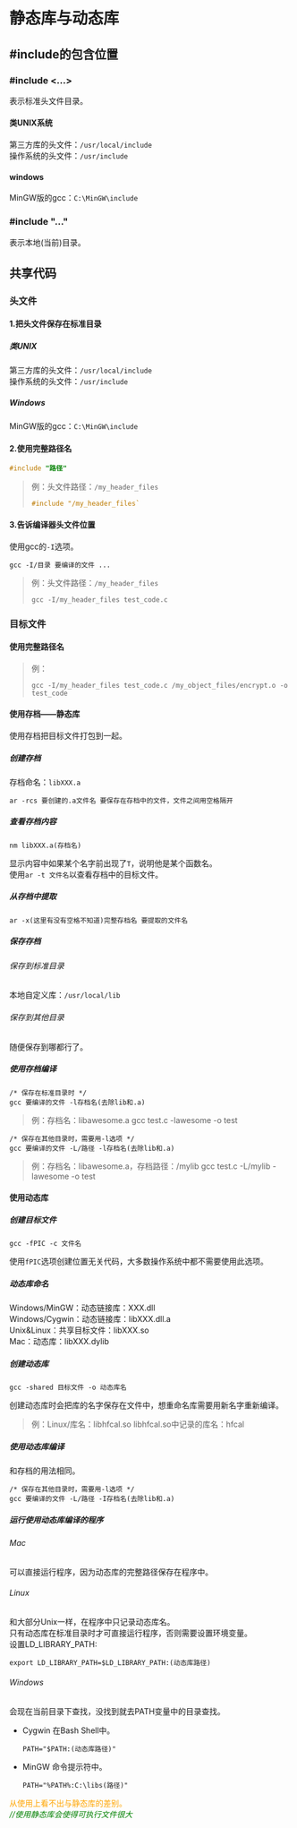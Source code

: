 # 静态库与动态库
## #include的包含位置
### #include <...>
表示标准头文件目录。  

#### 类UNIX系统
第三方库的头文件：`/usr/local/include`  
操作系统的头文件：`/usr/include`  

#### windows
MinGW版的gcc：`C:\MinGW\include`  

### #include "..."
表示本地(当前)目录。  

## 共享代码
### 头文件
#### 1.把头文件保存在标准目录
##### 类UNIX
第三方库的头文件：`/usr/local/include`  
操作系统的头文件：`/usr/include`  

##### Windows
MinGW版的gcc：`C:\MinGW\include`  

#### 2.使用完整路径名
```c
#include "路径"
```
>例：头文件路径：`/my_header_files`
>```c
>#include "/my_header_files`
>```

#### 3.告诉编译器头文件位置
使用gcc的`-I`选项。  
```
gcc -I/目录 要编译的文件 ...
```
>例：头文件路径：`/my_header_files`
>```
>gcc -I/my_header_files test_code.c
>```

### 目标文件
#### 使用完整路径名
>例：
>```
>gcc -I/my_header_files test_code.c /my_object_files/encrypt.o -o test_code
>```

#### 使用存档——静态库
使用存档把目标文件打包到一起。  

##### 创建存档
存档命名：`libXXX.a`  
```
ar -rcs 要创建的.a文件名 要保存在存档中的文件，文件之间用空格隔开
```

##### 查看存档内容
```
nm libXXX.a(存档名)
```
显示内容中如果某个名字前出现了`T`，说明他是某个函数名。  
使用`ar -t 文件名`以查看存档中的目标文件。  

##### 从存档中提取
```
ar -x(这里有没有空格不知道)完整存档名 要提取的文件名
```

##### 保存存档
###### 保存到标准目录
本地自定义库：`/usr/local/lib`  

###### 保存到其他目录
随便保存到哪都行了。  

##### 使用存档编译
```
/* 保存在标准目录时 */
gcc 要编译的文件 -l存档名(去除lib和.a)
```
>例：存档名：libawesome.a
>gcc test.c -lawesome -o test
```
/* 保存在其他目录时，需要用-l选项 */
gcc 要编译的文件 -L/路径 -l存档名(去除lib和.a)
```
>例：存档名：libawesome.a，存档路径：/mylib
>gcc test.c -L/mylib -lawesome -o test

#### 使用动态库
##### 创建目标文件
```
gcc -fPIC -c 文件名
```
使用`fPIC`选项创建位置无关代码，大多数操作系统中都不需要使用此选项。  

##### 动态库命名
Windows/MinGW：动态链接库：XXX.dll  
Windows/Cygwin：动态链接库：libXXX.dll.a  
Unix&Linux：共享目标文件：libXXX.so  
Mac：动态库：libXXX.dylib  

##### 创建动态库
```
gcc -shared 目标文件 -o 动态库名
```
创建动态库时会把库的名字保存在文件中，想重命名库需要用新名字重新编译。  
>例：Linux/库名：libhfcal.so
>libhfcal.so中记录的库名：hfcal

##### 使用动态库编译
和存档的用法相同。  
```
/* 保存在其他目录时，需要用-l选项 */
gcc 要编译的文件 -L/路径 -I存档名(去除lib和.a)
```

##### 运行使用动态库编译的程序
###### Mac
可以直接运行程序，因为动态库的完整路径保存在程序中。  

###### Linux
和大部分Unix一样，在程序中只记录动态库名。  
只有动态库在标准目录时才可直接运行程序，否则需要设置环境变量。  
设置LD_LIBRARY_PATH:  
```
export LD_LIBRARY_PATH=$LD_LIBRARY_PATH:(动态库路径)
```

###### Windows
会现在当前目录下查找，没找到就去PATH变量中的目录查找。  

* Cygwin
    在Bash Shell中。  
    ```
    PATH="$PATH:(动态库路径)"
    ```

* MinGW
    命令提示符中。  
    ```
    PATH="%PATH%:C:\libs(路径)"
    ```

<font color='orange'>从使用上看不出与静态库的差别。</font>  
<font color='green'>*//使用静态库会使得可执行文件很大*</font>  
